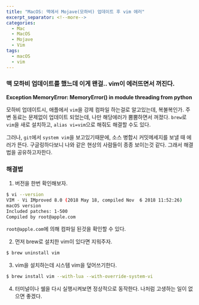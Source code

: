 ```yaml
---
title: "MacOS: 맥에서 Mojave(모하비) 업데이트 후 vim 에러"
excerpt_separator: <!--more-->
categories:
  - Mac
  - MacOS 
  - Mojave 
  - Vim
tags: 
  - macOS
  - vim
---
```


### 맥 모하비 업데이트를 했느데 이게 왠걸.. vim이 에러뜨면서 꺼진다.
**Exception MemoryError: MemoryError() in module threading from python**

모하비 업데이트시, 애플에서 `vim`을 강제 컴파일 하는걸로 알고있는데, 복불복인가. 주변 동료는 문제없이 업데이트 되었는데, 나만 해당에러가 뿜뿜하면서 꺼졌다.
`brew`로 `vim`을 새로 설치하고, `alias vi=vim`으로 해줘도 해결할 수도 있다.

그러나, `git`에서 `system vim`을 보고있기때문에, 소스 병합시 커밋메세지를 보낼 때 에러가 뜬다.
구글링하다보니 나와 같은 현상의 사람들이 종종 보이는것 같다. 그래서 해결법을 공유하고자한다.

<!--more-->
### 해결법
1. 버전을 한번 확인해보자.
```bash
$ vi --version
VIM - Vi IMproved 8.0 (2018 May 18, compiled Nov  6 2018 11:52:26)
macOS version
Included patches: 1-500
Compiled by root@apple.com
```
`root@apple.com`에 의해 컴파일 된것을 확인할 수 있다.

2. 먼저 brew로 설치한 vim이 있다면 지워주자.
```bash
$ brew uninstall vim
```

3. vim을 설치하는데 시스템 vim을 덮어쓰기한다.
```bash
$ brew install vim --with-lua --with-override-system-vi
```

4. 터미널이나 쉘을 다시 실행시켜보면 정상적으로 동작한다.
나처럼 고생하는 일이 없으면 좋겠다.
